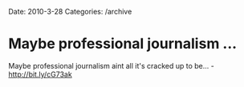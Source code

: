 Date: 2010-3-28
Categories: /archive

# Maybe professional journalism ...

Maybe professional journalism aint all it's cracked up to be... - <a href="http://bit.ly/cG73ak" rel="nofollow">http://bit.ly/cG73ak</a>
